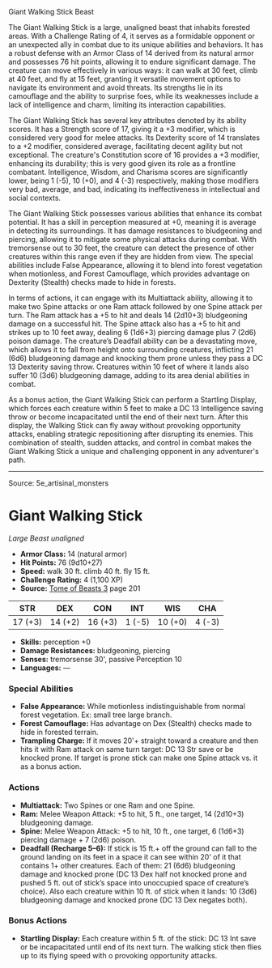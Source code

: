 <MonsterName/>Giant Walking Stick</MonsterName>
<CreatureType/>Beast</CreatureType>

<summary>The Giant Walking Stick is a large, unaligned beast that inhabits forested areas. With a Challenge Rating of 4, it serves as a formidable opponent or an unexpected ally in combat due to its unique abilities and behaviors. It has a robust defense with an Armor Class of 14 derived from its natural armor and possesses 76 hit points, allowing it to endure significant damage. The creature can move effectively in various ways: it can walk at 30 feet, climb at 40 feet, and fly at 15 feet, granting it versatile movement options to navigate its environment and avoid threats. Its strengths lie in its camouflage and the ability to surprise foes, while its weaknesses include a lack of intelligence and charm, limiting its interaction capabilities.</summary>

<detail>

The Giant Walking Stick has several key attributes denoted by its ability scores. It has a Strength score of 17, giving it a +3 modifier, which is considered very good for melee attacks. Its Dexterity score of 14 translates to a +2 modifier, considered average, facilitating decent agility but not exceptional. The creature's Constitution score of 16 provides a +3 modifier, enhancing its durability; this is very good given its role as a frontline combatant. Intelligence, Wisdom, and Charisma scores are significantly lower, being 1 (-5), 10 (+0), and 4 (-3) respectively, making those modifiers very bad, average, and bad, indicating its ineffectiveness in intellectual and social contexts.

The Giant Walking Stick possesses various abilities that enhance its combat potential. It has a skill in perception measured at +0, meaning it is average in detecting its surroundings. It has damage resistances to bludgeoning and piercing, allowing it to mitigate some physical attacks during combat. With tremorsense out to 30 feet, the creature can detect the presence of other creatures within this range even if they are hidden from view. The special abilities include False Appearance, allowing it to blend into forest vegetation when motionless, and Forest Camouflage, which provides advantage on Dexterity (Stealth) checks made to hide in forests.

In terms of actions, it can engage with its Multiattack ability, allowing it to make two Spine attacks or one Ram attack followed by one Spine attack per turn. The Ram attack has a +5 to hit and deals 14 (2d10+3) bludgeoning damage on a successful hit. The Spine attack also has a +5 to hit and strikes up to 10 feet away, dealing 6 (1d6+3) piercing damage plus 7 (2d6) poison damage. The creature’s Deadfall ability can be a devastating move, which allows it to fall from height onto surrounding creatures, inflicting 21 (6d6) bludgeoning damage and knocking them prone unless they pass a DC 13 Dexterity saving throw. Creatures within 10 feet of where it lands also suffer 10 (3d6) bludgeoning damage, adding to its area denial abilities in combat.

As a bonus action, the Giant Walking Stick can perform a Startling Display, which forces each creature within 5 feet to make a DC 13 Intelligence saving throw or become incapacitated until the end of their next turn. After this display, the Walking Stick can fly away without provoking opportunity attacks, enabling strategic repositioning after disrupting its enemies. This combination of stealth, sudden attacks, and control in combat makes the Giant Walking Stick a unique and challenging opponent in any adventurer's path.</detail>



---

Source: 5e_artisinal_monsters

# Giant Walking Stick

*Large* *Beast* *unaligned*

- **Armor Class:** 14 (natural armor)
- **Hit Points:** 76 (9d10+27)
- **Speed:** walk 30 ft. climb 40 ft. fly 15 ft.
- **Challenge Rating:** 4 (1,100 XP)
- **Source:** [Tome of Beasts 3](https://koboldpress.com/kpstore/product/tome-of-beasts-3-for-5th-edition/) page 201

| STR | DEX | CON | INT | WIS | CHA |
| --- | --- | --- | --- | --- | --- |
| 17 (+3) | 14 (+2) | 16 (+3) | 1 (-5) | 10 (+0) | 4 (-3) |

- **Skills:** perception +0
- **Damage Resistances:** bludgeoning, piercing
- **Senses:** tremorsense 30', passive Perception 10
- **Languages:** —

### Special Abilities

- **False Appearance:** While motionless indistinguishable from normal forest vegetation. Ex: small tree large branch.
- **Forest Camouflage:** Has advantage on Dex (Stealth) checks made to hide in forested terrain.
- **Trampling Charge:** If it moves 20'+ straight toward a creature and then hits it with Ram attack on same turn target: DC 13 Str save or be knocked prone. If target is prone stick can make one Spine attack vs. it as a bonus action.

### Actions

- **Multiattack:** Two Spines or one Ram and one Spine.
- **Ram:** Melee Weapon Attack: +5 to hit, 5 ft., one target, 14 (2d10+3) bludgeoning damage.
- **Spine:** Melee Weapon Attack: +5 to hit, 10 ft., one target, 6 (1d6+3) piercing damage + 7 (2d6) poison.
- **Deadfall (Recharge 5–6):** If stick is 15 ft.+ off the ground can fall to the ground landing on its feet in a space it can see within 20' of it that contains 1+ other creatures. Each of them: 21 (6d6) bludgeoning damage and knocked prone (DC 13 Dex half not knocked prone and pushed 5 ft. out of stick’s space into unoccupied space of creature’s choice). Also each creature within 10 ft. of stick when it lands: 10 (3d6) bludgeoning damage and knocked prone (DC 13 Dex negates both).

### Bonus Actions

- **Startling Display:** Each creature within 5 ft. of the stick: DC 13 Int save or be incapacitated until end of its next turn. The walking stick then flies up to its flying speed with o provoking opportunity attacks.




